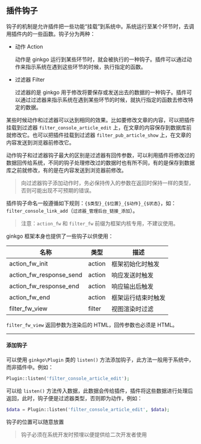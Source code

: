 ## 插件钩子

钩子的机制是允许插件把一些功能“挂载”到系统中。系统运行至某个环节时，去调用插件内的一些函数。钩子分为两种：

* 动作 Action

    动作是 ginkgo 运行到某些环节时，就会被执行的一种钩子。插件可以通过动作来指示系统在遇到这些环节的时候，执行指定的函数。

* 过滤器 Filter

    过滤器的是 ginkgo 用于修改将要保存或发送出去的数据的一种钩子。插件可以通过过滤器来指示系统在遇到某些环节的时候，就执行指定的函数去修改特定的数据。

某些时候动作和过滤器可以达到相同的效果。比如要修改文章的内容，可以把插件挂载到过滤器 `filter_console_article_edit` 上，在文章的内容保存到数据库前就修改它。也可以把插件挂载到过滤器 `filter_pub_article_show` 上，在文章的内容发送到浏览器前修改它。

动作钩子和过滤器钩子最大的区别是过滤器有回传参数，可以利用插件将修改过的数据回传给系统，不同的钩子处理修改过的数据时也有所不同，有的是保存到数据库之前就修改，有的是在内容发送到浏览器前修改。

> 向过滤器钩子添加动作时，务必保持传入的参数在返回时保持一样的类型，否则可能出现不可预期的错误。

插件钩子命名一般遵循如下规则：`{$类型}_{$位置}_{$动作}_{$状态}`，如：`filter_console_link_add`（`过滤器_管理后台_链接_添加`）。

> 注意：`action_fw` 和 `filter_fw` 前缀为框架内核专用，不建议使用。

ginkgo 框架本身也提供了一些钩子以供使用：

| 名称 | 类型 | 描述 |
| - | - | - |
| action_fw_init | action | 框架初始化时触发 |
| action_fw_response_send | action | 响应发送时触发 |
| action_fw_response_end | action | 响应输出后触发 |
| action_fw_end | action | 框架运行结束时触发 |
| filter_fw_view | filter | 视图渲染时过滤 |

`filter_fw_view` 返回参数为渲染后的 HTML，回传参数也必须是 HTML。

----------

#### 添加钩子

可以使用 `ginkgo\Plugin` 类的 `listen()` 方法添加钩子，此方法一般用于系统中，而非插件中。例如：

``` php
Plugin::listen('filter_console_article_edit');
```

可以给 `listen()` 方法传入数据，此数据会传给插件，插件将这些数据进行处理后返回，此时，钩子便是过滤器类型，否则即为动作，例如：

``` php
$data = Plugin::listen('filter_console_article_edit', $data);
```

钩子的位置可以随意放置

> 钩子必须在系统开发时预埋以便提供给二次开发者使用
